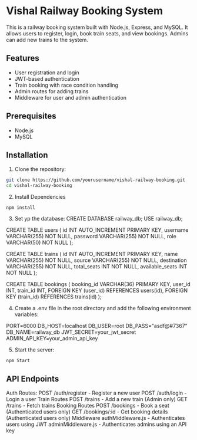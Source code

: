 # Vishal Railway Booking System

This is a railway booking system built with Node.js, Express, and MySQL. It allows users to register, login, book train seats, and view bookings. Admins can add new trains to the system.

## Features

- User registration and login
- JWT-based authentication
- Train booking with race condition handling
- Admin routes for adding trains
- Middleware for user and admin authentication

## Prerequisites

- Node.js
- MySQL

## Installation

1. Clone the repository:

```bash
git clone https://github.com/yourusername/vishal-railway-booking.git
cd vishal-railway-booking
```

2. Install Dependencies
```
npm install
```
3. Set yp the database:
CREATE DATABASE railway_db;
USE railway_db;

CREATE TABLE users (
    id INT AUTO_INCREMENT PRIMARY KEY,
    username VARCHAR(255) NOT NULL,
    password VARCHAR(255) NOT NULL,
    role VARCHAR(50) NOT NULL
);

CREATE TABLE trains (
    id INT AUTO_INCREMENT PRIMARY KEY,
    name VARCHAR(255) NOT NULL,
    source VARCHAR(255) NOT NULL,
    destination VARCHAR(255) NOT NULL,
    total_seats INT NOT NULL,
    available_seats INT NOT NULL
);

CREATE TABLE bookings (
    booking_id VARCHAR(36) PRIMARY KEY,
    user_id INT,
    train_id INT,
    FOREIGN KEY (user_id) REFERENCES users(id),
    FOREIGN KEY (train_id) REFERENCES trains(id)
);

4. Create a .env file in the root directory and add the following environment variables:
   
PORT=6000
DB_HOST=localhost
DB_USER=root
DB_PASS="asdf@#7367"
DB_NAME=railway_db
JWT_SECRET=your_jwt_secret
ADMIN_API_KEY=your_admin_api_key

5. Start the server:
```
npm Start
```
## API Endpoints
Auth Routes:
POST /auth/register - Register a new user
POST /auth/login - Login a user
Train Routes
POST /trains - Add a new train (Admin only)
GET /trains - Fetch trains
Booking Routes
POST /bookings - Book a seat (Authenticated users only)
GET /bookings/:id - Get booking details (Authenticated users only)
Middleware
authMiddleware.js - Authenticates users using JWT
adminMiddleware.js - Authenticates admins using an API key

